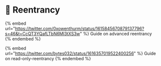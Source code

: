 # 🔁 Reentrancy

{% embed url="https://twitter.com/0xowenthurm/status/1615845670879137796?s=46&t=CcQT3YQafLTbN6MI3tXS3w" %}
Guide on advanced reentrancy
{% endembed %}

{% embed url="https://twitter.com/bytes032/status/1616357019522400256" %}
Guide on read-only-reentrancy
{% endembed %}
